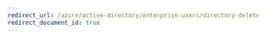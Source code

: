 ```yaml
---
redirect_url: /azure/active-directory/enterprise-users/directory-delete-howto
redirect_document_id: true
---
```

